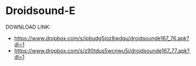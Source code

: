 Droidsound-E 
============
DOWNLOAD LINK:
* https://www.dropbox.com/s/ipbudg5ioz8wdqu/droidsounde167_76.apk?dl=1
* https://www.dropbox.com/s/z90tdus5wcnwu5i/droidsounde167_77.apk?dl=1
